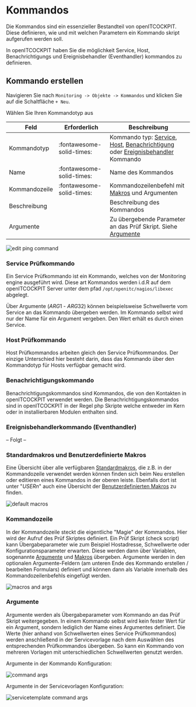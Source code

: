 # Kommandos

Die Kommandos sind ein essenzieller Bestandteil von openITCOCKPIT. Diese definieren, wie und mit welchen Parametern ein
Kommando skript aufgerufen werden soll.

In openITCOCKPIT haben Sie die möglichkeit Service, Host, Benachrichtigungs und Ereignisbehandler (Eventhandler)
kommandos zu definieren.

## Kommando erstellen

Navigieren Sie nach `Monitoring -> Objekte -> Kommandos` und klicken Sie auf die Schaltfläche `+ Neu`.

Wählen Sie Ihren Kommandotyp aus

| Feld | Erforderlich | Beschreibung |
|---|---|---|
| Kommandotyp | :fontawesome-solid-times: | Kommando typ: [Service](#service-prüfkommando), [Host](#host-prüfkommando), [Benachrichtigung](#benachrichtigungskommando) oder [Ereignisbehandler](#ereignisbehandlerkommando-(eventhandler)) Kommando |
| Name | :fontawesome-solid-times: | Name des Kommandos |
| Kommandozeile | :fontawesome-solid-times: | Kommandozeilenbefehl mit [Makros](#standardmakros-und-benutzerdefinierte-makros) und Argumenten |
| Beschreibung |  | Beschreibung des Kommandos |
| Argumente |  | Zu übergebende Parameter an das Prüf Skript. Siehe [Argumente](#argumente) |

![edit ping command](/images/commands-edit-ping.png)

### Service Prüfkommando

Ein Service Prüfkommando ist ein Kommando, welches von der Monitoring engine ausgeführt wird. Diese art Kommandos werden
i.d.R auf dem openITCOCKPIT Server unter dem pfad `/opt/openitc/nagios/libexec` abgelegt.

Über Argumente ($ARG1$ - $ARG32$) können beispielsweise Schwellwerte vom Service an das Kommando übergeben werden. Im
Kommando selbst wird nur der Name für ein Argument vergeben. Den Wert erhält es durch einen Service.

### Host Prüfkommando

Host Prüfkommandos arbeiten gleich den Service Prüfkommandos. Der einzige Unterschied hier besteht darin, dass das
Kommando über den Kommandotyp für Hosts verfügbar gemacht wird.

### Benachrichtigungskommando

Benachrichtigungskommandos sind Kommandos, die von den Kontakten in openITCOCKPIT verwendet werden. Die
Benachrichtigungskommandos sind in openITCOCKPIT in der Regel php Skripte welche entweder im Kern oder in
installierbaren Modulen enthalten sind.

### Ereignisbehandlerkommando (Eventhandler)

– Folgt –

### Standardmakros und Benutzerdefinierte Makros

Eine Übersicht über alle verfügbaren [Standardmakros](../macros/#standard-makros), die z.B. in der Kommandozeile
verwendet werden können finden sich beim Neu erstellen oder editieren eines Kommandos in der oberen leiste. Ebenfalls
dort ist unter "$USERn$" auch eine Übersicht der [Benutzerdefinierten Makros](../macros/) zu finden.

![default macros](/images/UserDefinedMacros-DefaultMacroOverview.png)

### Kommandozeile

In der Kommandozeile steckt die eigentliche "Magie" der Kommandos. Hier wird der Aufruf des Prüf Skriptes definiert. Ein
Prüf Skript (check script) kann Übergabeparameter wie zum Beispiel Hostadresse, Schwellwerte oder
Konfigurationsparameter erwarten. Diese werden dann über Variablen, sogenannte [Argumente](#argumente)
und [Makros](#standardmakros-und-benutzerdefinierte-makros) übergeben. Argumente werden in den optionalen
Argumente-Feldern (am unteren Ende des Kommando erstellen / bearbeiten Formulars) definiert und können dann als Variable
innerhalb des Kommandozeilenbefehls eingefügt werden.

![macros and args](/images/commands-commandline-macros-args.png)

### Argumente

Argumente werden als Übergabeparameter vom Kommando an das Prüf Skript weitergegeben. In einem Kommando selbst wird kein
fester Wert für ein Argument, sondern lediglich der Name eines Argumentes definiert. Die Werte (hier anhand von
Schwellwerten eines Service Prüfkommandos) werden anschließend in der Servicevorlage nach dem Auswählen des
entsprechenden Prüfkommandos übergeben. So kann ein Kommando von mehreren Vorlagen mit unterschiedlichen Schwellwerten
genutzt werden.

Argumente in der Kommando Konfiguration:

![command args](/images/commandargs.png)

Argumente in der Servicevorlagen Konfiguration:

![servicetemplate command args](/images/servicetemplate-commandargs.png)